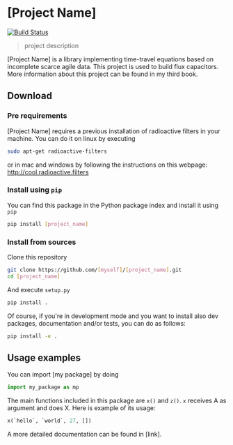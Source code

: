 # [Project Name]

[![Build Status](https://travis-ci.org/[your_username]/[project_name].svg?branch=[branch_to_test])](https://travis-ci.org/[your_username]/[project_name])

> project description

[Project Name] is a library implementing time-travel equations based on incomplete scarce agile data. This project is used to build flux capacitors.  More information about this project can be found in my third book.

## Download

### Pre requirements

[Project Name] requires a previous installation of radioactive filters in your machine. You can do it on linux by executing

```bash
sudo apt-get radioactive-filters
```

or in mac and windows by following the instructions on this webpage: http://cool.radioactive.filters

### Install using `pip`

You can find this package in the Python package index and install it using `pip`

```bash
pip install [project_name]
````

### Install from sources

Clone this repository

```bash
git clone https://github.com/[myself]/[project_name].git
cd [project_name]
```

And execute `setup.py`

```bash
pip install .
```

Of course, if you're in development mode and you want to install also dev packages, documentation and/or tests, you can do as follows:

```bash
pip install -e .
```

## Usage examples

You can import [my package] by doing

```python
import my_package as mp
```

The main functions included in this package are `x()` and `z()`. `x` receives A as argument and does X. Here is example of its usage:

```python
x(`hello`, `world`, 27, [])
```

A more detailed documentation can be found in [link].
